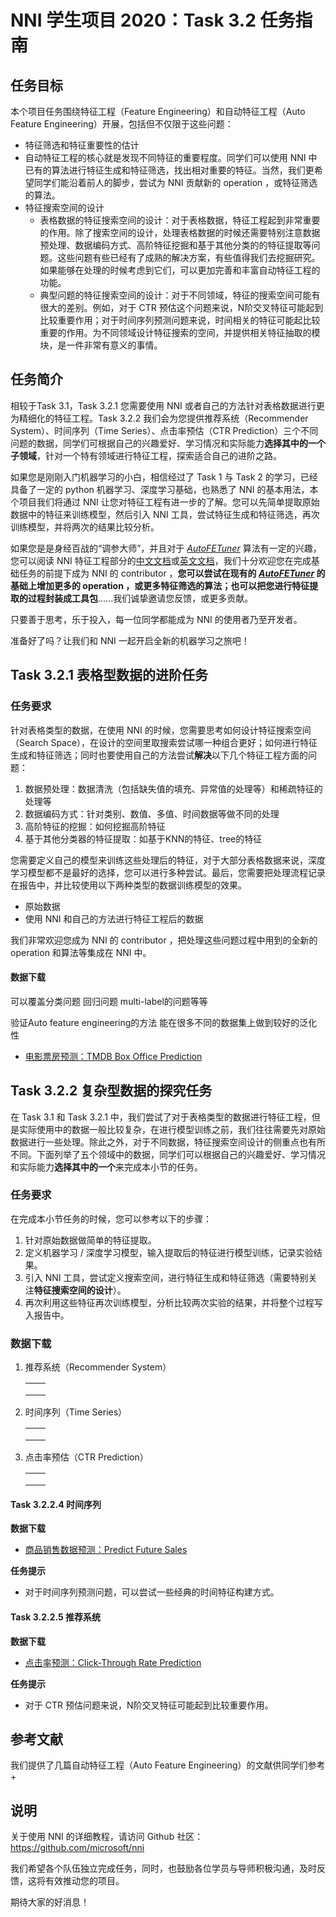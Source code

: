 # NNI 学生项目 2020：Task 3.2 任务指南

## 任务目标

本个项目任务围绕特征工程（Feature Engineering）和自动特征工程（Auto Feature Engineering）开展，包括但不仅限于这些问题：

+ 特征筛选和特征重要性的估计
+ 自动特征工程的核心就是发现不同特征的重要程度。同学们可以使用 NNI 中已有的算法进行特征生成和特征筛选，找出相对重要的特征。当然，我们更希望同学们能沿着前人的脚步，尝试为 NNI 贡献新的 operation ，或特征筛选的算法。
+ 特征搜索空间的设计
  + 表格数据的特征搜索空间的设计：对于表格数据，特征工程起到非常重要的作用。除了搜索空间的设计，处理表格数据的时候还需要特别注意数据预处理、数据编码方式、高阶特征挖掘和基于其他分类的的特征提取等问题。这些问题有些已经有了成熟的解决方案，有些值得我们去挖掘研究。如果能够在处理的时候考虑到它们，可以更加完善和丰富自动特征工程的功能。
  + 典型问题的特征搜索空间的设计：对于不同领域，特征的搜索空间可能有很大的差别。例如，对于 CTR 预估这个问题来说，N阶交叉特征可能起到比较重要作用；对于时间序列预测问题来说，时间相关的特征可能起比较重要的作用。为不同领域设计特征搜索的空间，并提供相关特征抽取的模块，是一件非常有意义的事情。


## 任务简介

相较于Task 3.1，Task 3.2.1 您需要使用 NNI 或者自己的方法针对表格数据进行更为精细化的特征工程。Task 3.2.2 我们会为您提供推荐系统（Recommender System）、时间序列（Time Series）、点击率预估（CTR  Prediction）三个不同问题的数据，同学们可根据自己的兴趣爱好、学习情况和实际能力**选择其中的一个子领域**，针对一个特有领域进行特征工程，探索适合自己的进阶之路。

如果您是刚刚入门机器学习的小白，相信经过了 Task 1 与 Task 2 的学习，已经具备了一定的 python 机器学习、深度学习基础，也熟悉了 NNI 的基本用法，本个项目我们将通过 NNI 让您对特征工程有进一步的了解。您可以先简单提取原始数据中的特征来训练模型，然后引入 NNI 工具，尝试特征生成和特征筛选，再次训练模型，并将两次的结果比较分析。

如果您是是身经百战的“调参大师”，并且对于 *[AutoFETuner](https://github.com/SpongebBob/tabular_automl_NNI)* 算法有一定的兴趣，您可以阅读 NNI 特征工程部分的[中文文档](https://nni.readthedocs.io/zh/latest/feature_engineering.html)或[英文文档](https://nni.readthedocs.io/en/latest/feature_engineering.html)，我们十分欢迎您在完成基础任务的前提下成为 NNI 的 contributor ，**您可以尝试在现有的 *[AutoFETuner](https://github.com/SpongebBob/tabular_automl_NNI/blob/master/AutoFEOp.md)* 的基础上增加更多的 operation ，或更多特征筛选的算法；也可以把您进行特征提取的过程封装成工具包**......我们诚挚邀请您反馈，或更多贡献。

只要善于思考，乐于投入，每一位同学都能成为 NNI 的使用者乃至开发者。

准备好了吗？让我们和 NNI 一起开启全新的机器学习之旅吧！


## Task 3.2.1 表格型数据的进阶任务

### **任务要求**

针对表格类型的数据，在使用 NNI 的时候，您需要思考如何设计特征搜索空间（Search Space），在设计的空间里取搜索尝试哪一种组合更好；如何进行特征生成和特征筛选；同时也要使用自己的方法尝试**解决**以下几个特征工程方面的问题：

1. 数据预处理：数据清洗（包括缺失值的填充、异常值的处理等）和稀疏特征的处理等
2. 数据编码方式：针对类别、数值、多值、时间数据等做不同的处理
3. 高阶特征的挖掘：如何挖掘高阶特征
4. 基于其他分类器的特征提取：如基于KNN的特征、tree的特征

您需要定义自己的模型来训练这些处理后的特征，对于大部分表格数据来说，深度学习模型都不是最好的选择，您可以进行多种尝试。最后，您需要把处理流程记录在报告中，并比较使用以下两种类型的数据训练模型的效果。

+ 原始数据
+ 使用 NNI 和自己的方法进行特征工程后的数据

我们非常欢迎您成为 NNI 的 contributor ，把处理这些问题过程中用到的全新的 operation 和算法等集成在 NNI 中。

#### **数据下载**

可以覆盖分类问题 回归问题  multi-label的问题等等  

验证Auto feature engineering的方法 能在很多不同的数据集上做到较好的泛化性

+ [电影票房预测：TMDB Box Office Prediction](https://www.kaggle.com/c/tmdb-box-office-prediction/data)


## Task 3.2.2 复杂型数据的探究任务

在 Task 3.1 和 Task 3.2.1 中，我们尝试了对于表格类型的数据进行特征工程，但是实际使用中的数据一般比较复杂，在进行模型训练之前，我们往往需要先对原始数据进行一些处理。除此之外，对于不同数据，特征搜索空间设计的侧重点也有所不同。下面列举了五个领域中的数据，同学们可以根据自己的兴趣爱好、学习情况和实际能力**选择其中的一个**来完成本小节的任务。

### 任务要求

在完成本小节任务的时候，您可以参考以下的步骤：

1. 针对原始数据做简单的特征提取。
2. 定义机器学习 / 深度学习模型，输入提取后的特征进行模型训练，记录实验结果。
3. 引入 NNI 工具，尝试定义搜索空间，进行特征生成和特征筛选（需要特别关注**特征搜索空间的设计**）。
4. 再次利用这些特征再次训练模型，分析比较两次实验的结果，并将整个过程写入报告中。

### 数据下载

1. 推荐系统（Recommender System）

    |      |      |
    | ---- | ---- |
    |      |      |
    |      |      |
    |      |      |

2. 时间序列（Time Series）

    |      |      |
    | ---- | ---- |
    |      |      |
    |      |      |
    |      |      |

3. 点击率预估（CTR  Prediction）

    |      |      |
    | ---- | ---- |
    |      |      |
    |      |      |
    |      |      |

#### Task 3.2.2.4 时间序列

**数据下载**

+ [商品销售数据预测：Predict Future Sales](https://www.kaggle.com/c/competitive-data-science-predict-future-sales/data)

**任务提示**

+ 对于时间序列预测问题，可以尝试一些经典的时间特征构建方式。

#### Task 3.2.2.5 推荐系统

**数据下载**

+ [点击率预测：Click-Through Rate Prediction](https://www.kaggle.com/c/avazu-ctr-prediction/data)

**任务提示**

+ 对于 CTR 预估问题来说，N阶交叉特征可能起到比较重要作用。

## 参考文献

我们提供了几篇自动特征工程（Auto Feature Engineering）的文献供同学们参考
+ 

## 说明

关于使用 NNI 的详细教程，请访问 Github 社区：https://github.com/microsoft/nni

我们希望各个队伍独立完成任务，同时，也鼓励各位学员与导师积极沟通，及时反馈，这将有效推动您的项目。

期待大家的好消息！
